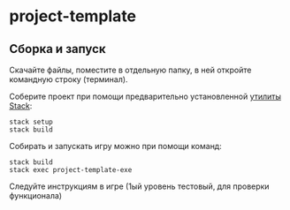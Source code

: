 # project-template

## Сборка и запуск

Скачайте файлы, поместите в отдельную папку, в ней откройте командную строку (терминал).

Соберите проект при помощи предварительно установленной [утилиты Stack](https://www.haskellstack.org):

```
stack setup
stack build
```

Собирать и запускать игру можно при помощи команд:

```
stack build 
stack exec project-template-exe
```

Следуйте инструкциям в игре (1ый уровень тестовый, для проверки функционала)
